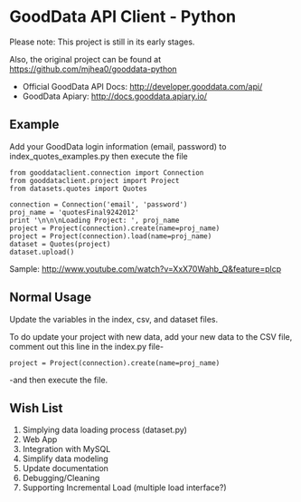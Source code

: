 GoodData API Client - Python
============================


Please note: This project is still in its early stages.

Also, the original project can be found at https://github.com/mjhea0/gooddata-python

- Official GoodData API Docs: http://developer.gooddata.com/api/
- GoodData Apiary: http://docs.gooddata.apiary.io/


Example
------

Add your GoodData login information (email, password) to index_quotes_examples.py then execute the file

    from gooddataclient.connection import Connection
    from gooddataclient.project import Project
    from datasets.quotes import Quotes
  
    connection = Connection('email', 'password')
    proj_name = 'quotesFinal9242012'
    print '\n\n\nLoading Project: ', proj_name
    project = Project(connection).create(name=proj_name)
    project = Project(connection).load(name=proj_name)
    dataset = Quotes(project)
    dataset.upload()

Sample: http://www.youtube.com/watch?v=XxX70Wahb_Q&feature=plcp

    
Normal Usage
------------

Update the variables in the index, csv, and dataset files.

To do update your project with new data, add your new data to the CSV file, comment out this line in the index.py file-

    project = Project(connection).create(name=proj_name)

-and then execute the file.

Wish List
-----------

1. Simplying data loading process (dataset.py)
2. Web App
3. Integration with MySQL
4. Simplify data modeling
5. Update documentation
6. Debugging/Cleaning
7. Supporting Incremental Load (multiple load interface?)

